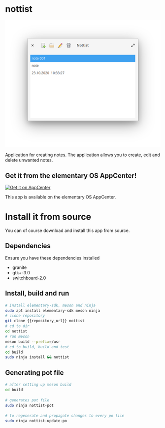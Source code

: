 # nottist 

![screenshot.png](/data/screenshot.png)

Application for creating notes. The application allows you to create, edit and delete unwanted notes.

## Get it from the elementary OS AppCenter!

[![Get it on AppCenter](https://appcenter.elementary.io/badge.svg)](https://appcenter.elementary.io/nottist)

This app is available on the elementary OS AppCenter.

# Install it from source

You can of course download and install this app from source.

## Dependencies

Ensure you have these dependencies installed

* granite
* gtk+-3.0
* switchboard-2.0

## Install, build and run

```bash
# install elementary-sdk, meson and ninja 
sudo apt install elementary-sdk meson ninja
# clone repository
git clone {{repository_url}} nottist
# cd to dir
cd nottist
# run meson
meson build --prefix=/usr
# cd to build, build and test
cd build
sudo ninja install && nottist
```

## Generating pot file

```bash
# after setting up meson build
cd build

# generates pot file
sudo ninja nottist-pot

# to regenerate and propagate changes to every po file
sudo ninja nottist-update-po
```
